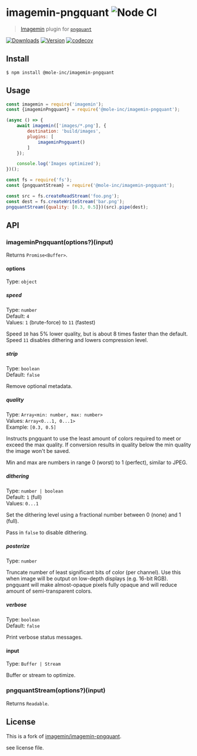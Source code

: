 # imagemin-pngquant ![Node CI](https://github.com/mole-inc/imagemin-pngquant/workflows/Node%20CI/badge.svg)

> [Imagemin](https://github.com/imagemin/imagemin) plugin for [`pngquant`](https://github.com/mole-inc/pngquant)

[![Downloads](https://badgen.net/npm/dm/@mole-inc/imagemin-pngquant)](https://www.npmjs.com/package/@mole-inc/imagemin-pngquant)
[![Version](https://badgen.net/npm/v/@mole-inc/imagemin-pngquant)](https://www.npmjs.com/package/@mole-inc/imagemin-pngquant)
[![codecov](https://codecov.io/gh/mole-inc/imagemin-pngquant/branch/master/graph/badge.svg)](https://codecov.io/gh/mole-inc/imagemin-pngquant)

## Install

```
$ npm install @mole-inc/imagemin-pngquant
```


## Usage

```js
const imagemin = require('imagemin');
const {imageminPngquant} = require('@mole-inc/imagemin-pngquant');

(async () => {
	await imagemin(['images/*.png'], {
		destination: 'build/images',
		plugins: [
			imageminPngquant()
		]
	});

	console.log('Images optimized');
})();
```

```js
const fs = require('fs');
const {pngquantStream} = require('@mole-inc/imagemin-pngquant');

const src = fs.createReadStream('foo.png');
const dest = fs.createWriteStream('bar.png');
pngquantStream({quality: [0.3, 0.5]})(src).pipe(dest);
```


## API

### imageminPngquant(options?)(input)

Returns `Promise<Buffer>`.

#### options

Type: `object`

##### speed

Type: `number`<br>
Default: `4`<br>
Values: `1` (brute-force) to `11` (fastest)

Speed `10` has 5% lower quality, but is about 8 times faster than the default. Speed `11` disables dithering and lowers compression level.

##### strip

Type: `boolean`<br>
Default: `false`

Remove optional metadata.

##### quality

Type: `Array<min: number, max: number>`<br>
Values: `Array<0...1, 0...1>`<br>
Example: `[0.3, 0.5]`

Instructs pngquant to use the least amount of colors required to meet or exceed
the max quality. If conversion results in quality below the min quality the
image won't be saved.

Min and max are numbers in range 0 (worst) to 1 (perfect), similar to JPEG.

##### dithering

Type: `number | boolean`<br>
Default: `1` (full)<br>
Values: `0...1`

Set the dithering level using a fractional number between 0 (none) and 1 (full).

Pass in `false` to disable dithering.

##### posterize

Type: `number`

Truncate number of least significant bits of color (per channel). Use this when image will be output on low-depth displays (e.g. 16-bit RGB). pngquant will make almost-opaque pixels fully opaque and will reduce amount of semi-transparent colors.

##### verbose

Type: `boolean`<br>
Default: `false`

Print verbose status messages.

#### input

Type: `Buffer | Stream`

Buffer or stream to optimize.

### pngquantStream(options?)(input)

Returns `Readable`.

## License

This is a fork of [imagemin/imagemin-pngquant](https://github.com/imagemin/imagemin-pngquant).

see license file.
